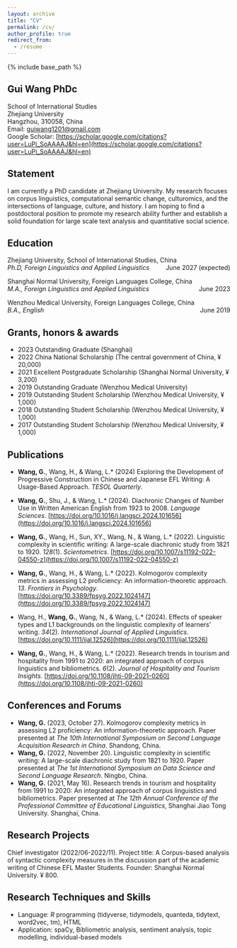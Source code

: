 ```yaml
---
layout: archive
title: "CV"
permalink: /cv/
author_profile: true
redirect_from:
  - /resume
---
```


{% include base_path %}
## Gui Wang PhDc
School of International Studies    
Zhejiang University  
Hangzhou, 310058, China  
Email: guiwang1201@gmail.com  
Google Scholar: [https://scholar.google.com/citations?user=LuPi_SoAAAAJ&hl=en](https://scholar.google.com/citations?user=LuPi_SoAAAAJ&hl=en)

## Statement
I am currently a PhD candidate at Zhejiang University. My research focuses on corpus linguistics, computational semantic change, culturomics, and the intersections of language, culture, and history. I am hoping to find a postdoctoral position to promote my research ability further and establish a solid foundation for large scale text analysis and quantitative social science.

## Education
Zhejiang University, School of International Studies, China  
*Ph.D, Foreign Linguistics and Applied Linguistics* <span style="float: right;">June 2027 (expected)</span>
                                      
Shanghai Normal University, Foreign Languages College, China   
*M.A., Foreign Linguistics and Applied Linguistics* <span style="float: right;">June 2023</span>
  
Wenzhou Medical University, Foreign Languages College, China  
*B.A., English* <span style="float: right;">June 2019</span>
                                          
## Grants, honors & awards
* 2023 Outstanding Graduate (Shanghai)
* 2022 China National Scholarship (The central government of China, ¥ 20,000)
* 2021 Excellent Postgraduate Scholarship (Shanghai Normal University, ¥ 3,200)
* 2019 Outstanding Graduate (Wenzhou Medical University)
* 2019 Outstanding Student Scholarship (Wenzhou Medical University, ¥ 1,000)
* 2018 Outstanding Student Scholarship (Wenzhou Medical University, ¥ 1,000)
* 2017 Outstanding Student Scholarship (Wenzhou Medical University, ¥ 1,000)

## Publications
* **Wang, G.**, Wang, H., & Wang, L.* (2024) Exploring the Development of Progressive Construction in Chinese and Japanese EFL Writing: A Usage-Based Approach. *TESOL Quarterly*.

* **Wang, G.**, Shu, J., & Wang, L.* (2024). Diachronic Changes of Number Use in Written American English from 1923 to 2008. *Language Sciences*. [https://doi.org/10.1016/j.langsci.2024.101656](https://doi.org/10.1016/j.langsci.2024.101656)

* **Wang, G.**, Wang, H., Sun, XY., Wang, N., & Wang, L.* (2022). Linguistic complexity in scientific writing: A large-scale diachronic study from 1821 to 1920. *128*(1). *Scientometrics*. [https://doi.org/10.1007/s11192-022-04550-z](https://doi.org/10.1007/s11192-022-04550-z)

* **Wang, G.**, Wang, H., & Wang, L.* (2022). Kolmogorov complexity metrics in assessing L2 proficiency: An information-theoretic approach. *13*. *Frontiers in Psychology*. [https://doi.org/10.3389/fpsyg.2022.1024147](https://doi.org/10.3389/fpsyg.2022.1024147)

* Wang, H., **Wang, G.**, Wang, N., & Wang, L.* (2024). Effects of speaker types and L1 backgrounds on the linguistic complexity of learners’ writing. *34*(2). *International Journal of Applied Linguistics*. [https://doi.org/10.1111/ijal.12526](https://doi.org/10.1111/ijal.12526)

* **Wang, G.**, Wang, H., & Wang, L.* (2022). Research trends in tourism and hospitality from 1991 to 2020: an integrated approach of corpus linguistics and bibliometrics. *6*(2). *Journal of Hospitality and Tourism Insights*. [https://doi.org/10.1108/jhti-09-2021-0260](https://doi.org/10.1108/jhti-09-2021-0260)

## **Conferences and Forums**
+ **Wang, G.** (2023, October 27). Kolmogorov complexity metrics in assessing L2 proficiency: An information-theoretic approach. Paper presented at *The 10th International Symposium on Second Language Acquisition Research in China*. Shandong, China.
+ **Wang, G.** (2022, November 20). Linguistic complexity in scientific writing: A large-scale diachronic study from 1821 to 1920. Paper presented at *The 1st International Symposium on Data Science and Second Language Research*. Ningbo, China.
+ **Wang, G.** (2021, May 16). Research trends in tourism and hospitality from 1991 to 2020: An integrated approach of corpus linguistics and bibliometrics. Paper presented at *The 12th Annual Conference of the Professional Committee of Educational Linguistics*, Shanghai Jiao Tong University. Shanghai, China.

## Research Projects
Chief investigator (2022/06-2022/11). Project title: A Corpus-based analysis of syntactic complexity measures in the discussion part of the academic writing of Chinese EFL Master Students. Founder: Shanghai Normal University. ¥ 800. 

## Research Techniques and Skills
* Language: *R* programming (tidyverse, tidymodels, quanteda, tidytext, word2vec, tm), HTML
* Application: spaCy, Bibliometric analysis, sentiment analysis, topic modelling, individual-based models


